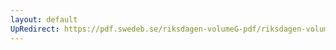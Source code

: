 ```yaml
---
layout: default
UpRedirect: https://pdf.swedeb.se/riksdagen-volumeG-pdf/riksdagen-volumeG-pdf/data/197677/reg_197677__reg_02/reg_197677__reg_02_0156.pdf
---
```


